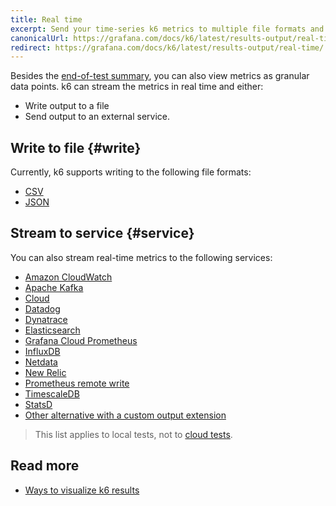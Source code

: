 ```yaml
---
title: Real time
excerpt: Send your time-series k6 metrics to multiple file formats and services
canonicalUrl: https://grafana.com/docs/k6/latest/results-output/real-time/
redirect: https://grafana.com/docs/k6/latest/results-output/real-time/
---
```


Besides the [end-of-test summary](/results-output/end-of-test), you can also view metrics as granular data points.
k6 can stream the metrics in real time and either:
- Write output to a file
- Send output to an external service.


## Write to file {#write}

Currently, k6 supports writing to the following file formats:

<Glossary>

- [CSV](/results-output/real-time/csv)
- [JSON](/results-output/real-time/json)

</Glossary>


## Stream to service {#service}

You can also stream real-time metrics to the following services:

<Glossary>

- [Amazon CloudWatch](/results-output/real-time/amazon-cloudwatch)
- [Apache Kafka](/results-output/real-time/apache-kafka)
- [Cloud](/results-output/real-time/cloud)
- [Datadog](/results-output/real-time/datadog)
- [Dynatrace](/results-output/real-time/dynatrace)
- [Elasticsearch](/results-output/real-time/elasticsearch)
- [Grafana Cloud Prometheus](/results-output/real-time/grafana-cloud-prometheus)
- [InfluxDB](/results-output/real-time/influxdb)
- [Netdata](/results-output/real-time/netdata)
- [New Relic](/results-output/real-time/new-relic)
- [Prometheus remote write](/results-output/real-time/prometheus-remote-write)
- [TimescaleDB](/results-output/real-time/timescaledb)
- [StatsD](/results-output/real-time/statsd)
- [Other alternative with a custom output extension](/extensions/get-started/create/output-extensions/)

</Glossary>

> This list applies to local tests, not to [cloud tests](https://grafana.com/docs/grafana-cloud/k6/). 


## Read more

- [Ways to visualize k6 results](https://k6.io/blog/ways-to-visualize-k6-results/)

